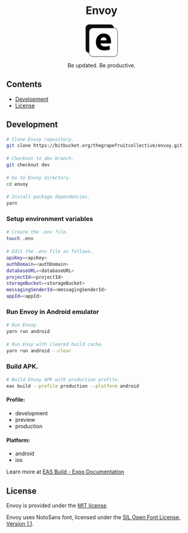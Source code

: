 <div align="center">
  <h1>Envoy</h1>
  <img align="center" src="./assets/envoy.png" height="86" width="86"/>
  <p>Be updated. Be productive.</p>
</div>

## Contents

- [Development](#development)
- [License](#license)

## Development

```bash
# Clone Envoy repository.
git clone https://bitbucket.org/thegrapefruitcollective/envoy.git

# Checkout to dev branch.
git checkout dev

# Go to Envoy directory.
cd envoy

# Install package dependencies.
yarn
```

### Setup environment variables

```bash
# Create the .env file.
touch .env

# Edit the .env file as follows.
apiKey=<apiKey>
authDomain=<authDomain>
databaseURL=<databaseURL>
projectId=<projectId>
storageBucket=<storageBucket>
messagingSenderId=<messagingSenderId>
appId=<appId>
```

### Run Envoy in Android emulator

```bash
# Run Envoy.
yarn run android

# Run Enoy with cleared build cache.
yarn run android --clear
```

### Build APK.

```bash
# Build Envoy APK with production profile.
eas build --profile production --platform android
```

#### Profile:

- development
- preview
- production

#### Platform:

- android
- ios

Learn more at [EAS Build - Expo Documentation](https://docs.expo.dev/build/introduction)

## License

Envoy is provided under the [MIT license](./LICENSE).

Envoy uses NotoSans font, licensed under the [SIL Open Font License, Version 1.1](./LICENSE-font).
